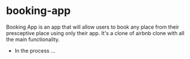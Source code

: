 # booking-app

Booking App is an app that will allow users to book any place from their presceptive place using only their app. It's a clone of airbnb clone with all the main functionality.

- In the process ...